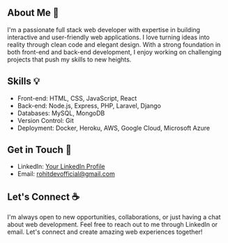 ## About Me :rocket:
I'm a passionate full stack web developer with expertise in building interactive and user-friendly web applications. I love turning ideas into reality through clean code and elegant design. With a strong foundation in both front-end and back-end development, I enjoy working on challenging projects that push my skills to new heights.

## Skills :bulb:
- Front-end: HTML, CSS, JavaScript, React
- Back-end: Node.js, Express, PHP, Laravel, Django
- Databases: MySQL, MongoDB
- Version Control: Git
- Deployment: Docker, Heroku, AWS, Google Cloud, Microsoft Azure 

## Get in Touch :link:
- LinkedIn: [Your LinkedIn Profile](https://www.linkedin.com/in/rohit--kashyap/)
- Email: rohitdevofficial@gmail.com

## Let's Connect :coffee:
I'm always open to new opportunities, collaborations, or just having a chat about web development. Feel free to reach out to me through LinkedIn or email. Let's connect and create amazing web experiences together!


